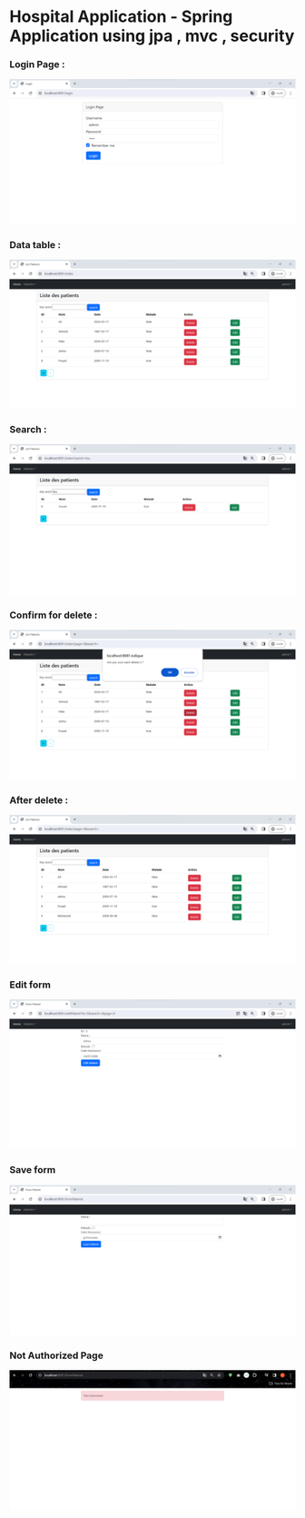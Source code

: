 <h1>Hospital Application - Spring Application using jpa , mvc , security</h1>

<h3>Login Page :</h3>
<img src="/captures/loginPage.png">
<h3>Data table :</h3>
<img src="/captures/data.png">
<h3>Search :</h3>
<img src="/captures/search.png">
<h3>Confirm for delete :</h3>
<img src="/captures/delete.png">
<h3>After delete :</h3>
<img src="/captures/deleted.png">
<h3>Edit form</h3>
<img src="/captures/edit.png">
<h3>Save form</h3>
<img src="/captures/save.png">
<h3>Not Authorized Page</h3>
<img src="/captures/notAuth.png">